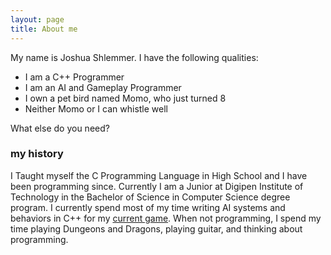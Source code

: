 ```yaml
---
layout: page
title: About me
---
```


My name is Joshua Shlemmer. I have the following qualities:

- I am a C++ Programmer
- I am an AI and Gameplay Programmer
- I own a pet bird named Momo, who just turned 8
- Neither Momo or I can whistle well

What else do you need?

### my history

I Taught myself the C Programming Language in High School and I have been programming since. Currently I am a Junior at Digipen Institute of Technology in the Bachelor of Science in Computer Science degree program. I currently spend most of my time writing AI systems and behaviors in C++ for my [current game](/projects/retrospect/). When not programming, I spend my time playing Dungeons and Dragons, playing guitar, and thinking about programming.